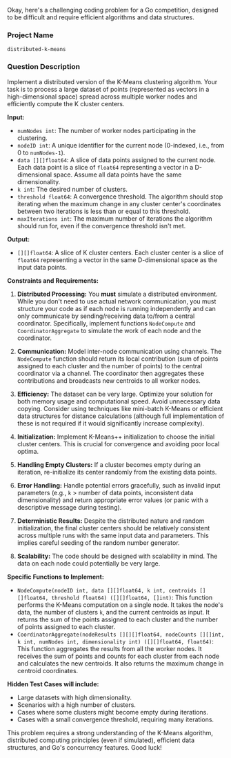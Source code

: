 Okay, here's a challenging coding problem for a Go competition, designed to be difficult and require efficient algorithms and data structures.

### Project Name

```
distributed-k-means
```

### Question Description

Implement a distributed version of the K-Means clustering algorithm. Your task is to process a large dataset of points (represented as vectors in a high-dimensional space) spread across multiple worker nodes and efficiently compute the K cluster centers.

**Input:**

*   `numNodes int`: The number of worker nodes participating in the clustering.
*   `nodeID int`: A unique identifier for the current node (0-indexed, i.e., from 0 to `numNodes-1`).
*   `data [][]float64`: A slice of data points assigned to the current node. Each data point is a slice of `float64` representing a vector in a D-dimensional space. Assume all data points have the same dimensionality.
*   `k int`: The desired number of clusters.
*   `threshold float64`: A convergence threshold. The algorithm should stop iterating when the maximum change in any cluster center's coordinates between two iterations is less than or equal to this threshold.
*   `maxIterations int`: The maximum number of iterations the algorithm should run for, even if the convergence threshold isn't met.

**Output:**

*   `[][]float64`: A slice of K cluster centers. Each cluster center is a slice of `float64` representing a vector in the same D-dimensional space as the input data points.

**Constraints and Requirements:**

1.  **Distributed Processing:** You **must** simulate a distributed environment. While you don't need to use actual network communication, you must structure your code as if each node is running independently and can only communicate by sending/receiving data to/from a central coordinator.  Specifically, implement functions `NodeCompute` and `CoordinatorAggregate` to simulate the work of each node and the coordinator.

2.  **Communication:** Model inter-node communication using channels.  The `NodeCompute` function should return its local contribution (sum of points assigned to each cluster and the number of points) to the central coordinator via a channel. The coordinator then aggregates these contributions and broadcasts new centroids to all worker nodes.

3.  **Efficiency:**  The dataset can be very large. Optimize your solution for both memory usage and computational speed.  Avoid unnecessary data copying. Consider using techniques like mini-batch K-Means or efficient data structures for distance calculations (although full implementation of these is not required if it would significantly increase complexity).

4.  **Initialization:**  Implement K-Means++ initialization to choose the initial cluster centers.  This is crucial for convergence and avoiding poor local optima.

5.  **Handling Empty Clusters:**  If a cluster becomes empty during an iteration, re-initialize its center randomly from the existing data points.

6.  **Error Handling:** Handle potential errors gracefully, such as invalid input parameters (e.g., `k` > number of data points, inconsistent data dimensionality) and return appropriate error values (or panic with a descriptive message during testing).

7.  **Deterministic Results:** Despite the distributed nature and random initialization, the final cluster centers should be relatively consistent across multiple runs with the same input data and parameters.  This implies careful seeding of the random number generator.

8.  **Scalability:** The code should be designed with scalability in mind. The data on each node could potentially be very large.

**Specific Functions to Implement:**

*   `NodeCompute(nodeID int, data [][]float64, k int, centroids [][]float64, threshold float64) ([][]float64, []int)`:  This function performs the K-Means computation on a single node. It takes the node's data, the number of clusters `k`, and the current centroids as input. It returns the sum of the points assigned to each cluster and the number of points assigned to each cluster.
*   `CoordinatorAggregate(nodeResults [][][]float64, nodeCounts [][]int, k int, numNodes int, dimensionality int) ([][]float64, float64)`: This function aggregates the results from all the worker nodes. It receives the sum of points and counts for each cluster from each node and calculates the new centroids. It also returns the maximum change in centroid coordinates.

**Hidden Test Cases will include:**

*   Large datasets with high dimensionality.
*   Scenarios with a high number of clusters.
*   Cases where some clusters might become empty during iterations.
*   Cases with a small convergence threshold, requiring many iterations.

This problem requires a strong understanding of the K-Means algorithm, distributed computing principles (even if simulated), efficient data structures, and Go's concurrency features. Good luck!
